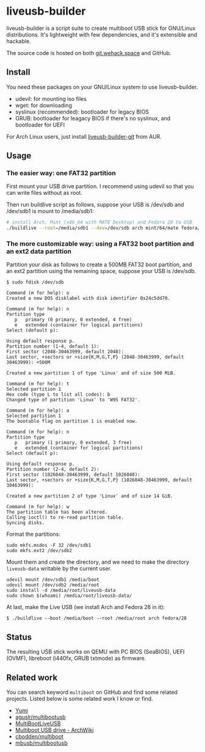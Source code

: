 # liveusb-builder

liveusb-builder is a script suite to create multiboot USB stick for GNU/Linux distributions. It's lightweight with few dependencies, and it's extensible and hackable.

The source code is hosted on both [git.wehack.space](https://git.wehack.space/liveusb-builder/) and GitHub.

## Install

You need these packages on your GNU/Linux system to use liveusb-builder.

- udevil: for mounting iso files
- wget: for downloading
- syslinux (recommended): bootloader for legacy BIOS
- GRUB: bootloader for leagacy BIOS if there's no syslinux,  and bootloader for UEFI

For Arch Linux users, just install [liveusb-builder-git](https://aur.archlinux.org/packages/liveusb-builder-git/) from AUR.

## Usage

### The easier way: one FAT32 partition

First mount your USB drive partition. I recommend using udevil so that you can write files without as root.

Then run buildlive script as follows, suppose your USB is /dev/sdb and /dev/sdb1 is mount to /media/sdb1:

```bash
# install Arch, Mint (x86_64 with MATE Desktop) and Fedora 28 to USB
./buildlive --root=/media/sdb1 --dev=/dev/sdb arch mint/64/mate fedora/28
```

### The more customizable way: using a FAT32 boot partition and an ext2 data partition

Partition your disk as follows to create a 500MB FAT32 boot partition, and an ext2 partition using the remaining space, suppose your USB is /dev/sdb.

```
$ sudo fdisk /dev/sdb

Command (m for help): o
Created a new DOS disklabel with disk identifier 0x24c5dd70.

Command (m for help): n
Partition type
   p   primary (0 primary, 0 extended, 4 free)
   e   extended (container for logical partitions)
Select (default p):

Using default response p.
Partition number (1-4, default 1):
First sector (2048-30463999, default 2048):
Last sector, +sectors or +size{K,M,G,T,P} (2048-30463999, default 30463999): +500M

Created a new partition 1 of type 'Linux' and of size 500 MiB.

Command (m for help): t
Selected partition 1
Hex code (type L to list all codes): b
Changed type of partition 'Linux' to 'W95 FAT32'.

Command (m for help): a
Selected partition 1
The bootable flag on partition 1 is enabled now.

Command (m for help): n
Partition type
   p   primary (1 primary, 0 extended, 3 free)
   e   extended (container for logical partitions)
Select (default p):

Using default response p.
Partition number (2-4, default 2):
First sector (1026048-30463999, default 1026048):
Last sector, +sectors or +size{K,M,G,T,P} (1026048-30463999, default 30463999):

Created a new partition 2 of type 'Linux' and of size 14 GiB.

Command (m for help): w
The partition table has been altered.
Calling ioctl() to re-read partition table.
Syncing disks.
```

Format the partitions:

```
sudo mkfs.msdos -F 32 /dev/sdb1
sudo mkfs.ext2 /dev/sdb2
```

Mount them and create the directory, and we need to make the directory ``liveusb-data`` writable by the current user.

```
udevil mount /dev/sdb1 /media/boot
udevil mount /dev/sdb2 /media/root
sudo install -d /media/root/liveusb-data
sudo chown $(whoami) /media/root/liveusb-data/
```

At last, make the Live USB (we install Arch and Fedora 28 in it):

```
$ ./buildlive --boot /media/boot --root /media/root arch fedora/28
```

## Status

The resulting USB stick works on QEMU with PC BIOS (SeaBIOS), UEFI (OVMF), libreboot (i440fx, GRUB txtmode) as firmware.

## Related work

You can search keyword ``multiboot`` on GitHub and find some related projects. Listed below is some related work I know or find.

- [Yumi](https://www.pendrivelinux.com/yumi-multiboot-usb-creator/)
- [aguslr/multibootusb](https://github.com/aguslr/multibootusb)
- [MultiBootLiveUSB](https://github.com/moontide/MultiBootLiveUSB)
- [Multiboot USB drive - ArchWiki](https://wiki.archlinux.org/index.php/Multiboot_USB_drive)
- [cbodden/multiboot](https://github.com/cbodden/multiboot)
- [mbusb/multibootusb](https://github.com/mbusb/multibootusb)

